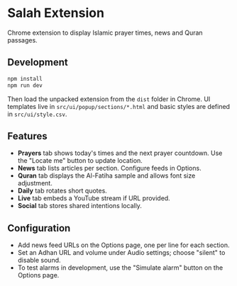 # Salah Extension

Chrome extension to display Islamic prayer times, news and Quran passages.

## Development

```bash
npm install
npm run dev
```

Then load the unpacked extension from the `dist` folder in Chrome. UI templates live in `src/ui/popup/sections/*.html` and basic styles are defined in `src/ui/style.csv`.

## Features

- **Prayers** tab shows today's times and the next prayer countdown. Use the "Locate me" button to update location.
- **News** tab lists articles per section. Configure feeds in Options.
- **Quran** tab displays the Al-Fatiha sample and allows font size adjustment.
- **Daily** tab rotates short quotes.
- **Live** tab embeds a YouTube stream if URL provided.
- **Social** tab stores shared intentions locally.

## Configuration

- Add news feed URLs on the Options page, one per line for each section.
- Set an Adhan URL and volume under Audio settings; choose "silent" to disable sound.
- To test alarms in development, use the "Simulate alarm" button on the Options page.
